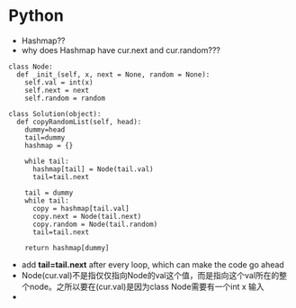 # Python

- Hashmap??
- why does Hashmap have cur.next and cur.random???

```
class Node:
  def _init_(self, x, next = None, random = None):
    self.val = int(x)
    self.next = next
    self.random = random

class Solution(object):
  def copyRandomList(self, head):
    dummy=head
    tail=dummy
    hashmap = {}

    while tail:
      hashmap[tail] = Node(tail.val)
      tail=tail.next

    tail = dummy
    while tail:
      copy = hashmap[tail.val]
      copy.next = Node(tail.next)
      copy.random = Node(tail.random)
      tail=tail.next

    return hashmap[dummy]
```
- add **tail=tail.next** after every loop, which can make the code go ahead
- Node(cur.val)不是指仅仅指向Node的val这个值，而是指向这个val所在的整个node。之所以要在(cur.val)是因为class Node需要有一个int x 输入
-

